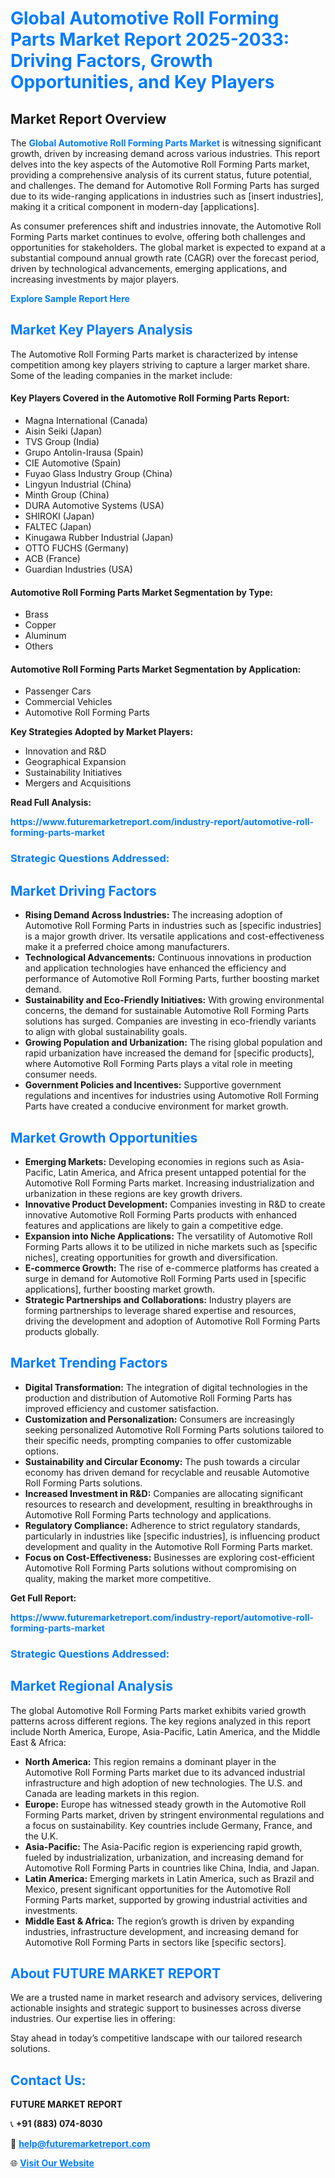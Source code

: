 <h1 style="color: #007BFF;">Global Automotive Roll Forming Parts Market Report 2025-2033: Driving Factors, Growth Opportunities, and Key Players</h1>

<section id="overview">
<h2>Market Report Overview</h2>
<p>The <a href="https://www.futuremarketreport.com/industry-report/automotive-roll-forming-parts-market" style="color: #007BFF; text-decoration: none;"><strong>Global Automotive Roll Forming Parts Market</strong></a> is witnessing significant growth, driven by increasing demand across various industries. This report delves into the key aspects of the Automotive Roll Forming Parts market, providing a comprehensive analysis of its current status, future potential, and challenges. The demand for Automotive Roll Forming Parts has surged due to its wide-ranging applications in industries such as [insert industries], making it a critical component in modern-day [applications].</p>
<p>As consumer preferences shift and industries innovate, the Automotive Roll Forming Parts market continues to evolve, offering both challenges and opportunities for stakeholders. The global market is expected to expand at a substantial compound annual growth rate (CAGR) over the forecast period, driven by technological advancements, emerging applications, and increasing investments by major players.</p>
</section>

<section id="overview">
<p><a href="https://www.futuremarketreport.com/request-sample/reportId=120745" style="color: #007BFF; text-decoration: none;"><strong>Explore Sample Report Here</strong></a></p>
</section>

<section id="key-players">
<h2 style="color: #007BFF;">Market Key Players Analysis</h2>
<p>The Automotive Roll Forming Parts market is characterized by intense competition among key players striving to capture a larger market share. Some of the leading companies in the market include:</p>
<h4>Key Players Covered in the Automotive Roll Forming Parts Report:</h4>
<ul><li>Magna International (Canada)</li><li>Aisin Seiki (Japan)</li><li>TVS Group (India)</li><li>Grupo Antolin-Irausa (Spain)</li><li>CIE Automotive (Spain)</li><li>Fuyao Glass Industry Group (China)</li><li>Lingyun Industrial (China)</li><li>Minth Group (China)</li><li>DURA Automotive Systems (USA)</li><li>SHIROKI (Japan)</li><li>FALTEC (Japan)</li><li>Kinugawa Rubber Industrial (Japan)</li><li>OTTO FUCHS (Germany)</li><li>ACB (France)</li><li>Guardian Industries (USA)</li></ul>
<h4>Automotive Roll Forming Parts Market Segmentation by Type:</h4>
<ul><li>Brass</li><li>Copper</li><li>Aluminum</li><li>Others</li></ul>

<h4>Automotive Roll Forming Parts Market Segmentation by Application:</h4>
<ul><li>Passenger Cars</li><li>Commercial Vehicles</li><li>Automotive Roll Forming Parts</li></ul>
<p><strong>Key Strategies Adopted by Market Players:</strong></p>
<ul>
<li>Innovation and R&D</li>
<li>Geographical Expansion</li>
<li>Sustainability Initiatives</li>
<li>Mergers and Acquisitions</li>
</ul>
</section>

<section>
<p><strong>Read Full Analysis: </strong></p><a href="https://www.futuremarketreport.com/industry-report/automotive-roll-forming-parts-market" style="color: #007BFF; text-decoration: none;"><strong>https://www.futuremarketreport.com/industry-report/automotive-roll-forming-parts-market</strong></a>
<h3 style="color: #007BFF;">Strategic Questions Addressed:</h3>
</section>

<section id="driving-factors">
<h2 style="color: #007BFF;">Market Driving Factors</h2>
<ul>
<li><strong>Rising Demand Across Industries:</strong> The increasing adoption of Automotive Roll Forming Parts in industries such as [specific industries] is a major growth driver. Its versatile applications and cost-effectiveness make it a preferred choice among manufacturers.</li>
<li><strong>Technological Advancements:</strong> Continuous innovations in production and application technologies have enhanced the efficiency and performance of Automotive Roll Forming Parts, further boosting market demand.</li>
<li><strong>Sustainability and Eco-Friendly Initiatives:</strong> With growing environmental concerns, the demand for sustainable Automotive Roll Forming Parts solutions has surged. Companies are investing in eco-friendly variants to align with global sustainability goals.</li>
<li><strong>Growing Population and Urbanization:</strong> The rising global population and rapid urbanization have increased the demand for [specific products], where Automotive Roll Forming Parts plays a vital role in meeting consumer needs.</li>
<li><strong>Government Policies and Incentives:</strong> Supportive government regulations and incentives for industries using Automotive Roll Forming Parts have created a conducive environment for market growth.</li>
</ul>
</section>

<section id="growth-opportunities">
<h2 style="color: #007BFF;">Market Growth Opportunities</h2>
<ul>
<li><strong>Emerging Markets:</strong> Developing economies in regions such as Asia-Pacific, Latin America, and Africa present untapped potential for the Automotive Roll Forming Parts market. Increasing industrialization and urbanization in these regions are key growth drivers.</li>
<li><strong>Innovative Product Development:</strong> Companies investing in R&D to create innovative Automotive Roll Forming Parts products with enhanced features and applications are likely to gain a competitive edge.</li>
<li><strong>Expansion into Niche Applications:</strong> The versatility of Automotive Roll Forming Parts allows it to be utilized in niche markets such as [specific niches], creating opportunities for growth and diversification.</li>
<li><strong>E-commerce Growth:</strong> The rise of e-commerce platforms has created a surge in demand for Automotive Roll Forming Parts used in [specific applications], further boosting market growth.</li>
<li><strong>Strategic Partnerships and Collaborations:</strong> Industry players are forming partnerships to leverage shared expertise and resources, driving the development and adoption of Automotive Roll Forming Parts products globally.</li>
</ul>
</section>

<section id="trending-factors">
<h2 style="color: #007BFF;">Market Trending Factors</h2>
<ul>
<li><strong>Digital Transformation:</strong> The integration of digital technologies in the production and distribution of Automotive Roll Forming Parts has improved efficiency and customer satisfaction.</li>
<li><strong>Customization and Personalization:</strong> Consumers are increasingly seeking personalized Automotive Roll Forming Parts solutions tailored to their specific needs, prompting companies to offer customizable options.</li>
<li><strong>Sustainability and Circular Economy:</strong> The push towards a circular economy has driven demand for recyclable and reusable Automotive Roll Forming Parts solutions.</li>
<li><strong>Increased Investment in R&D:</strong> Companies are allocating significant resources to research and development, resulting in breakthroughs in Automotive Roll Forming Parts technology and applications.</li>
<li><strong>Regulatory Compliance:</strong> Adherence to strict regulatory standards, particularly in industries like [specific industries], is influencing product development and quality in the Automotive Roll Forming Parts market.</li>
<li><strong>Focus on Cost-Effectiveness:</strong> Businesses are exploring cost-efficient Automotive Roll Forming Parts solutions without compromising on quality, making the market more competitive.</li>
</ul>
</section>

<section>
<p><strong>Get Full Report: </strong></p><a href="https://www.futuremarketreport.com/industry-report/automotive-roll-forming-parts-market" style="color: #007BFF; text-decoration: none;"><strong>https://www.futuremarketreport.com/industry-report/automotive-roll-forming-parts-market</strong></a>
<h3 style="color: #007BFF;">Strategic Questions Addressed:</h3>
</section>


<section id="regional-analysis">
<h2 style="color: #007BFF;">Market Regional Analysis</h2>
<p>The global Automotive Roll Forming Parts market exhibits varied growth patterns across different regions. The key regions analyzed in this report include North America, Europe, Asia-Pacific, Latin America, and the Middle East & Africa:</p>
<ul>
<li><strong>North America:</strong> This region remains a dominant player in the Automotive Roll Forming Parts market due to its advanced industrial infrastructure and high adoption of new technologies. The U.S. and Canada are leading markets in this region.</li>
<li><strong>Europe:</strong> Europe has witnessed steady growth in the Automotive Roll Forming Parts market, driven by stringent environmental regulations and a focus on sustainability. Key countries include Germany, France, and the U.K.</li>
<li><strong>Asia-Pacific:</strong> The Asia-Pacific region is experiencing rapid growth, fueled by industrialization, urbanization, and increasing demand for Automotive Roll Forming Parts in countries like China, India, and Japan.</li>
<li><strong>Latin America:</strong> Emerging markets in Latin America, such as Brazil and Mexico, present significant opportunities for the Automotive Roll Forming Parts market, supported by growing industrial activities and investments.</li>
<li><strong>Middle East & Africa:</strong> The region’s growth is driven by expanding industries, infrastructure development, and increasing demand for Automotive Roll Forming Parts in sectors like [specific sectors].</li>
</ul>
</section>

<footer>
<h2 style="color: #007BFF;">About FUTURE MARKET REPORT</h2>
<p>We are a trusted name in market research and advisory services, delivering actionable insights and strategic support to businesses across diverse industries. Our expertise lies in offering:</p>

<p>Stay ahead in today’s competitive landscape with our tailored research solutions.</p>

<h2 style="color: #007BFF;">Contact Us:</h2>
<p><strong>FUTURE MARKET REPORT</strong></p>
<p>📞 <strong>+91 (883) 074-8030</strong></p>
<p>📧 <strong><a href="mailto:help@futuremarketreport.com" style="color: #007BFF;">help@futuremarketreport.com</a></strong></p>
<p>🌐 <strong><a href="https://www.futuremarketreport.com/" style="color: #007BFF;">Visit Our Website</a></strong></p>
</footer>